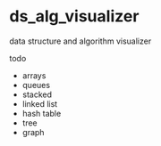 # ds_alg_visualizer
data structure and algorithm visualizer

todo 
- arrays
- queues
- stacked
- linked list
- hash table
- tree
- graph
